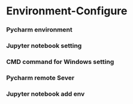 # Environment-Configure


### Pycharm environment
### Jupyter notebook setting
### CMD command for Windows setting
### Pycharm remote Sever
### Jupyter notebook add env
